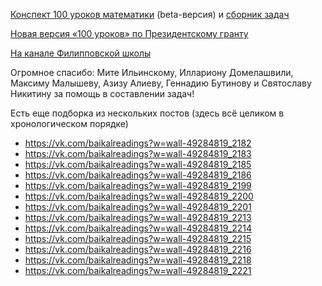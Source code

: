 [Конспект 100 уроков математики](https://github.com/nkrishelie/mathempire/raw/master/250/250le%C3%A7ons.pdf) (beta-версия) и [сборник задач](https://github.com/nkrishelie/mathempire/raw/master/250/%D0%97%D0%B0%D0%B4%D0%B0%D1%87%D0%B8/250tasks.pdf)

[Новая версия «100 уроков» по Президентскому гранту](https://www.youtube.com/playlist?list=PLqBfxn8OBMGrsA_YynaQWqHKhL7kEvL4X)

[На канале Филипповской школы](https://www.youtube.com/watch?v=bygKx1GnxyU&list=PL8n_ZHoHDPESLDJN2NJivDYLNGtpJEBoy)

Огромное спасибо: Мите Ильинскому, Иллариону Домелашвили, Максиму Малышеву, Азизу Алиеву, Геннадию Бутинову и Святославу Никитину за помощь в составлении задач!

Есть еще подборка из нескольких постов (здесь всё целиком
в хронологическом порядке)

  * https://vk.com/baikalreadings?w=wall-49284819_2182
  * https://vk.com/baikalreadings?w=wall-49284819_2183
  * https://vk.com/baikalreadings?w=wall-49284819_2185
  * https://vk.com/baikalreadings?w=wall-49284819_2186
  * https://vk.com/baikalreadings?w=wall-49284819_2199
  * https://vk.com/baikalreadings?w=wall-49284819_2200
  * https://vk.com/baikalreadings?w=wall-49284819_2201
  * https://vk.com/baikalreadings?w=wall-49284819_2213
  * https://vk.com/baikalreadings?w=wall-49284819_2214
  * https://vk.com/baikalreadings?w=wall-49284819_2215
  * https://vk.com/baikalreadings?w=wall-49284819_2216
  * https://vk.com/baikalreadings?w=wall-49284819_2218
  * https://vk.com/baikalreadings?w=wall-49284819_2221